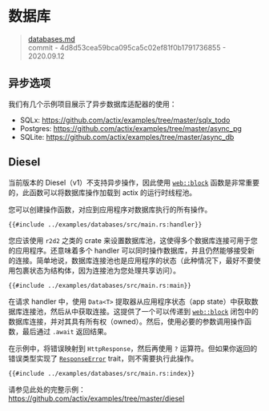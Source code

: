 # 数据库

> [databases.md](https://github.com/actix/actix-website/blob/master/content/docs/databases.md)
> <br />
> commit - 4d8d53cea59bca095ca5c02ef81f0b1791736855 - 2020.09.12

## 异步选项

我们有几个示例项目展示了异步数据库适配器的使用：

- SQLx: https://github.com/actix/examples/tree/master/sqlx_todo
- Postgres: https://github.com/actix/examples/tree/master/async_pg
- SQLite: https://github.com/actix/examples/tree/master/async_db

## Diesel

当前版本的 Diesel（v1）不支持异步操作，因此使用 [`web::block`][web-block] 函数是非常重要的，此函数可以将数据库操作加载到 actix 的运行时线程池。

您可以创建操作函数，对应到应用程序对数据库执行的所有操作。

```rust,edition2018,no_run,noplaypen
{{#include ../examples/databases/src/main.rs:handler}}
```

您应该使用 `r2d2` 之类的 crate 来设置数据库池，这使得多个数据库连接可用于您的应用程序。还意味着多个 handler 可以同时操作数据库，并且仍然能够接受新的连接。简单地说，数据库连接池也是应用程序的状态（此种情况下，最好不要使用包裹状态为结构体，因为连接池为您处理共享访问）。

```rust,edition2018,no_run,noplaypen
{{#include ../examples/databases/src/main.rs:main}}
```

在请求 handler 中，使用 `Data<T>` 提取器从应用程序状态（app state）中获取数据库连接池，然后从中获取连接。这提供了一个可以传递到 [`web::block`][web-block] 闭包中的数据库连接，并对其具有所有权（owned）。然后，使用必要的参数调用操作函数，最后通过 `.await` 返回结果。

在示例中，将错误映射到 `HttpResponse`，然后再使用 `?` 运算符。但如果你返回的错误类型实现了 [`ResponseError`][response-error] trait，则不需要执行此操作。

```rust,edition2018,no_run,noplaypen
{{#include ../examples/databases/src/main.rs:index}}
```

请参见此处的完整示例：https://github.com/actix/examples/tree/master/diesel

[web-block]: https://docs.rs/actix-web/3/actix_web/web/fn.block.html
[response-error]: https://docs.rs/actix-web/3/actix_web/trait.ResponseError.html
